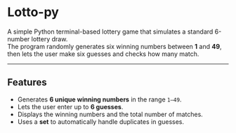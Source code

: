 # Lotto-py

A simple Python terminal-based lottery game that simulates a standard 6-number lottery draw.  
The program randomly generates six winning numbers between **1** and **49**, then lets the user make six guesses and checks how many match.

---

## Features
- Generates **6 unique winning numbers** in the range `1–49`.
- Lets the user enter up to **6 guesses**.
- Displays the winning numbers and the total number of matches.
- Uses a **set** to automatically handle duplicates in guesses.

